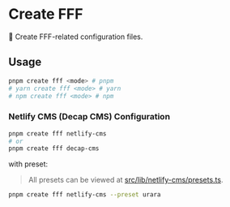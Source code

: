 # Create **FFF**

🌟 Create FFF-related configuration files.

## Usage

```bash
pnpm create fff <mode> # pnpm
# yarn create fff <mode> # yarn
# npm create fff <mode> # npm
```

### Netlify CMS (Decap CMS) Configuration

```bash
pnpm create fff netlify-cms
# or
pnpm create fff decap-cms
```

with preset:

> All presets can be viewed at [src/lib/netlify-cms/presets.ts](src/lib/netlify-cms/presets.ts).

```bash
pnpm create fff netlify-cms --preset urara
```